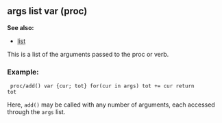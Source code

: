 ## args list var (proc)
**See also:**
*   [list](/ref/list.md) 

This is a list of the arguments passed to the proc or verb.
### Example:

```
 proc/add() var {cur; tot} for(cur in args) tot += cur return
tot 
```
 

Here, `add()` may be called with any number of
arguments, each accessed through the `args` list.